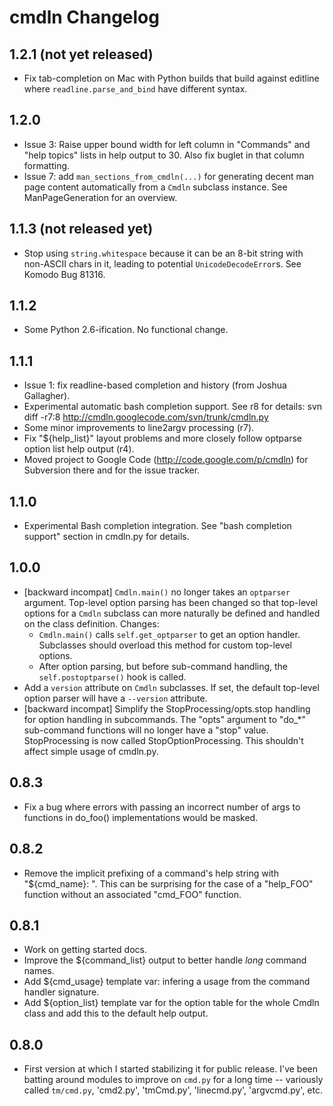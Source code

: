 # cmdln Changelog

## 1.2.1 (not yet released)

- Fix tab-completion on Mac with Python builds that build against editline
  where `readline.parse_and_bind` have different syntax.


## 1.2.0

- Issue 3: Raise upper bound width for left column in "Commands" and "help
  topics" lists in help output to 30. Also fix buglet in that column
  formatting.
- Issue 7: add `man_sections_from_cmdln(...)` for generating decent man page
  content automatically from a `Cmdln` subclass instance. See
  ManPageGeneration for an overview.


## 1.1.3  (not released yet)

- Stop using `string.whitespace` because it can be an 8-bit string with
  non-ASCII chars in it, leading to potential `UnicodeDecodeError`s. See
  Komodo Bug 81316.


## 1.1.2

- Some Python 2.6-ification. No functional change.


## 1.1.1

- Issue 1: fix readline-based completion and history (from Joshua
  Gallagher).
- Experimental automatic bash completion support. See r8 for details:
    svn diff -r7:8 http://cmdln.googlecode.com/svn/trunk/cmdln.py
- Some minor improvements to line2argv processing (r7).
- Fix "${help_list}" layout problems and more closely follow optparse
  option list help output (r4).
- Moved project to Google Code (http://code.google.com/p/cmdln)
  for Subversion there and for the issue tracker.


## 1.1.0

- Experimental Bash completion integration. See "bash completion support"
  section in cmdln.py for details.


## 1.0.0

- [backward incompat] `Cmdln.main()` no longer takes an `optparser`
  argument. Top-level option parsing has been changed so that top-level
  options for a `Cmdln` subclass can more naturally be defined and
  handled on the class definition. Changes:
  - `Cmdln.main()` calls `self.get_optparser` to get an option handler.
    Subclasses should overload this method for custom top-level options.
  - After option parsing, but before sub-command handling, the
    `self.postoptparse()` hook is called.
- Add a `version` attribute on `Cmdln` subclasses. If set, the default
  top-level option parser will have a `--version` attribute.
- [backward incompat] Simplify the StopProcessing/opts.stop handling for
  option handling in subcommands. The "opts" argument to "do_*"
  sub-command functions will no longer have a "stop" value.
  StopProcessing is now called StopOptionProcessing. This shouldn't
  affect simple usage of cmdln.py.


## 0.8.3

- Fix a bug where errors with passing an incorrect number of args to
  functions in do_foo() implementations would be masked.


## 0.8.2

- Remove the implicit prefixing of a command's help string with
  "${cmd_name}: ". This can be surprising for the case of a "help_FOO"
  function without an associated "cmd_FOO" function.


## 0.8.1

- Work on getting started docs.
- Improve the ${command_list} output to better handle *long* command
  names.
- Add ${cmd_usage} template var: infering a usage from the command
  handler signature.
- Add ${option_list} template var for the option table for the whole
  Cmdln class and add this to the default help output.


## 0.8.0

- First version at which I started stabilizing it for public release.
  I've been batting around modules to improve on `cmd.py` for a long
  time -- variously called `tm/cmd.py`, 'cmd2.py', 'tmCmd.py',
  'linecmd.py', 'argvcmd.py', etc.
